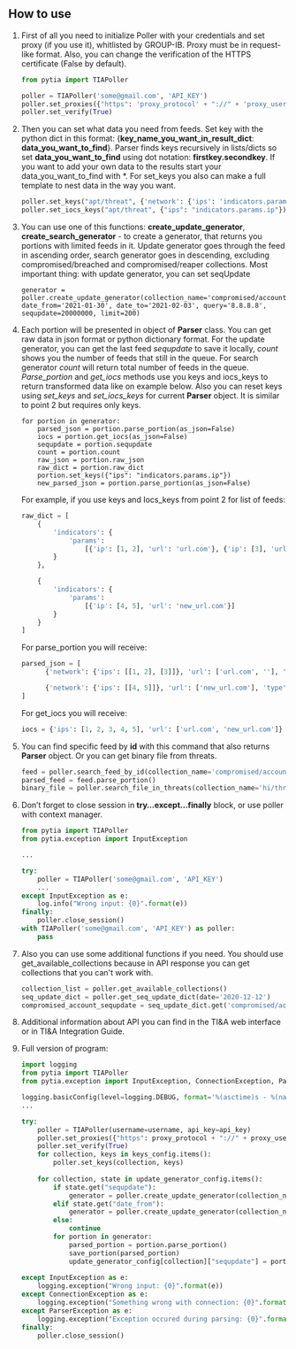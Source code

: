 ﻿
﻿
## **How to use**
1. First of all you need to initialize Poller with your credentials and set proxy (if you use it), whitlisted by GROUP-IB. Proxy must be in request-like format. Also, you can change the verification of the HTTPS certificate (False by default).
	```python
	from pytia import TIAPoller

	poller = TIAPoller('some@gmail.com', 'API_KEY')
	poller.set_proxies({"https": 'proxy_protocol' + "://" + 'proxy_user' + ":" + 'proxy_password' + "@" +  'proxy_ip' + ":" + 'proxy_port'})
	poller.set_verify(True)
	```
	
2. Then you can set what data you need from feeds. Set key with the python dict in this format: {**key_name_you_want_in_result_dict**: **data_you_want_to_find**}. Parser finds keys recursively in lists/dicts so set **data_you_want_to_find** using dot notation: **firstkey.secondkey**. If you want to add your own data to the results start your data_you_want_to_find with *. For set_keys you also can make a full template to nest data in the way you want.
	```python
	poller.set_keys("apt/threat", {'network': {'ips': 'indicators.params.ip'}, 'url': 'indicators.params.url', 'type': '*network'})
	poller.set_iocs_keys("apt/threat", {"ips": "indicators.params.ip"})
	```

3. You can use one of this functions: **create_update_generator**, **create_search_generator** - to create a generator, that returns you portions with limited feeds in it. Update generator goes through the feed in ascending order, search generator goes in descending, excluding compromised/breached and compromised/reaper collections. Most important thing: with update generator, you can set seqUpdate
	```
	generator = poller.create_update_generator(collection_name='compromised/account', date_from='2021-01-30', date_to='2021-02-03', query='8.8.8.8', sequpdate=20000000, limit=200)
	```

4. Each portion will be presented in object of **Parser** class. You can get raw data in json format or python dictionary format. For the update generator, you can get the last feed *sequpdate* to save it locally, *count* shows you the number of feeds that still in the queue. For search generator *count* will return total number of feeds in the queue. *Parse_portion* and *get_iocs* methods use you keys and iocs_keys to return transformed data like on example below. Also you can reset keys using *set_keys* and *set_iocs_keys* for current **Parser** object. It is similar to point 2 but requires only keys.
	```
	for portion in generator:  
	    parsed_json = portion.parse_portion(as_json=False)  
	    iocs = portion.get_iocs(as_json=False) 
	    sequpdate = portion.sequpdate  
	    count = portion.count  
	    raw_json = portion.raw_json  
	    raw_dict = portion.raw_dict
	    portion.set_keys({"ips": "indicators.params.ip"})
	    new_parsed_json = portion.parse_portion(as_json=False)  
	```
	For example, if you use keys and Iocs_keys from point 2 for list of feeds:  
	```python
	raw_dict = [
        {
            'indicators': {
                'params':
                    [{'ip': [1, 2], 'url': 'url.com'}, {'ip': [3], 'url': ''}]
            }
        },

        {
            'indicators': {
                'params':
                    [{'ip': [4, 5], 'url': 'new_url.com'}]
            }
        }
    ]
	```
	For parse_portion you will receive:
	```python
	parsed_json = [
          {'network': {'ips': [[1, 2], [3]]}, 'url': ['url.com', ''], 'type': 'network'},

          {'network': {'ips': [[4, 5]]}, 'url': ['new_url.com'], 'type': 'network'}
    ]
	```
	For get_iocs you will receive:
	```python
	iocs = {'ips': [1, 2, 3, 4, 5], 'url': ['url.com', 'new_url.com']}
	```
5. You can find specific feed by **id** with this command that also returns **Parser** object. Or you can get binary file from threats.
	```python
	feed = poller.search_feed_by_id(collection_name='compromised/account', feed_id='some_id')  
	parsed_feed = feed.parse_portion()  
	binary_file = poller.search_file_in_threats(collection_name='hi/threat', feed_id='some_id', file_id='some_file_id_inside_feed')
	```

6. Don’t forget to close session in **try…except…finally** block, or use poller with context manager. 
	```python
	from pytia import TIAPoller
	from pytia.exception import InputException
	
	...
	
	try:
	    poller = TIAPoller('some@gmail.com', 'API_KEY')
	    ...
	except InputException as e:
	    log.info("Wrong input: {0}".format(e))
	finally:
	    poller.close_session()
	with TIAPoller('some@gmail.com', 'API_KEY') as poller:
	    pass
	```

7. Also you can use some additional functions if you need. You should use get_available_collections because in API response you can get collections that you can't work with.
	```python
	collection_list = poller.get_available_collections()  
	seq_update_dict = poller.get_seq_update_dict(date='2020-12-12')  
	compromised_account_sequpdate = seq_update_dict.get('compromised/account')
	```

8. Additional information about API you can find in the TI&A web interface or in TI&A Integration Guide.

9. Full version of program:
	```python
	import logging
	from pytia import TIAPoller
	from pytia.exception import InputException, ConnectionException, ParserException
	
	logging.basicConfig(level=logging.DEBUG, format='%(asctime)s - %(name)s - %(levelname)s - %(message)s')
	...
	
	try:
	    poller = TIAPoller(username=username, api_key=api_key)
		poller.set_proxies({"https": proxy_protocol + "://" + proxy_user + ":" + proxy_password + "@" +  proxy_ip + ":" + proxy_port})
		poller.set_verify(True)
		for collection, keys in keys_config.items():
			poller.set_keys(collection, keys)
			
		for collection, state in update_generator_config.items():
			if state.get("sequpdate"):
				generator = poller.create_update_generator(collection_name=collection, sequpdate=state.get("sequpdate"))
			elif state.get("date_from"):
				generator = poller.create_update_generator(collection_name=collection, date_from=state.get("date_from"))
			else:
				continue
			for portion in generator:
				parsed_portion = portion.parse_portion()
				save_portion(parsed_portion)
				update_generator_config[collection]["sequpdate"] = portion.sequpdate
			
	except InputException as e:
	    logging.exception("Wrong input: {0}".format(e))
	except ConnectionException as e:
		logging.exception("Something wrong with connection: {0}".format(e))
	except ParserException as e:
		logging.exception("Exception occured during parsing: {0}".format(e))
	finally:
	    poller.close_session()
	```
